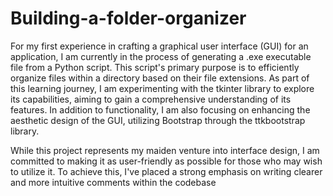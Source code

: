 # Building-a-folder-organizer
For my first experience in crafting a graphical user interface (GUI) for an application, I am currently in the process of generating a .exe executable file from a Python script. 
This script's primary purpose is to efficiently organize files within a directory based on their file extensions. As part of this learning journey, I am experimenting with the tkinter library to explore its capabilities, aiming to gain a comprehensive understanding of its features. In addition to functionality, I am also focusing on enhancing the aesthetic design of the GUI, utilizing Bootstrap through the ttkbootstrap library.

While this project represents my maiden venture into interface design, I am committed to making it as user-friendly as possible for those who may wish to utilize it. To achieve this, I've placed a strong emphasis on writing clearer and more intuitive comments within the codebase

